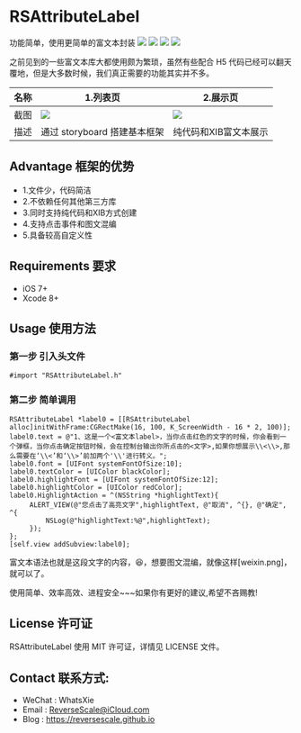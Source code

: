 # RSAttributeLabel
功能简单，使用更简单的富文本封装
![](https://img.shields.io/badge/platform-iOS-red.svg) 
![](https://img.shields.io/badge/language-Objective--C-orange.svg) 
![](https://img.shields.io/badge/download-2.1MB-brightgreen.svg)
![](https://img.shields.io/badge/license-MIT%20License-brightgreen.svg) 

之前见到的一些富文本库大都使用颇为繁琐，虽然有些配合 H5 代码已经可以翻天覆地，但是大多数时候，我们真正需要的功能其实并不多。

| 名称 |1.列表页 |2.展示页 |
| ------------- | ------------- | ------------- |
| 截图 | ![](http://og1yl0w9z.bkt.clouddn.com/17-8-18/13245816.jpg) | ![](http://og1yl0w9z.bkt.clouddn.com/17-8-18/97894681.jpg) |
| 描述 | 通过 storyboard 搭建基本框架 | 纯代码和XIB富文本展示 |


## Advantage 框架的优势
* 1.文件少，代码简洁
* 2.不依赖任何其他第三方库
* 3.同时支持纯代码和XIB方式创建
* 4.支持点击事件和图文混编
* 5.具备较高自定义性

## Requirements 要求
* iOS 7+
* Xcode 8+


## Usage 使用方法
### 第一步 引入头文件
```
#import "RSAttributeLabel.h"
```
### 第二步 简单调用
```
RSAttributeLabel *label0 = [[RSAttributeLabel alloc]initWithFrame:CGRectMake(16, 100, K_ScreenWidth - 16 * 2, 100)];
label0.text = @"1、这是一个<富文本label>，当你点击红色的文字的时候，你会看到一个弹框，当你点击确定按钮时候，会在控制台输出你所点击的<文字>,如果你想展示\\<\\>,那么需要在‘\\<’和‘\\>’前加两个'\\'进行转义。";
label0.font = [UIFont systemFontOfSize:10];
label0.textColor = [UIColor blackColor];
label0.highlightFont = [UIFont systemFontOfSize:12];
label0.highlightColor = [UIColor redColor];
label0.HighlightAction = ^(NSString *highlightText){
     ALERT_VIEW(@"您点击了高亮文字",highlightText, @"取消", ^{}, @"确定", ^{
         NSLog(@"highlightText:%@",highlightText);
     });
};
[self.view addSubview:label0];
```
富文本语法也就是这段文字的内容，😆，想要图文混编，就像这样[weixin.png]，就可以了。


使用简单、效率高效、进程安全~~~如果你有更好的建议,希望不吝赐教!


## License 许可证
RSAttributeLabel 使用 MIT 许可证，详情见 LICENSE 文件。


## Contact 联系方式:
* WeChat : WhatsXie
* Email : ReverseScale@iCloud.com
* Blog : https://reversescale.github.io
